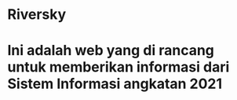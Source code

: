 # Riversky
# Ini adalah web yang di rancang untuk memberikan informasi dari Sistem Informasi angkatan 2021

